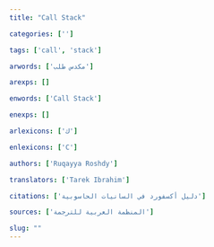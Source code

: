 ```yaml
---
title: "Call Stack"

categories: ['']

tags: ['call', 'stack']

arwords: ['مكدس طلب']

arexps: []

enwords: ['Call Stack']

enexps: []

arlexicons: ['ك']

enlexicons: ['C']

authors: ['Ruqayya Roshdy']

translators: ['Tarek Ibrahim']

citations: ['دليل أكسفورد في السانيات الحاسوبية']

sources: ['المنظمة العربية للترجمة']

slug: ""
---
```

